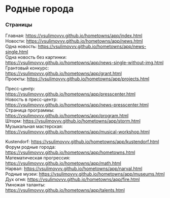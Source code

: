 # Родные города

### Страницы

Главная: https://vsulimovvv.github.io/hometowns/app/index.html  
Новости: https://vsulimovvv.github.io/hometowns/app/news.html  
Одна новость: https://vsulimovvv.github.io/hometowns/app/news-single.html  
Одна новость без картинки: https://vsulimovvv.github.io/hometowns/app/news-single-without-img.html  
Грантовый конкурс: https://vsulimovvv.github.io/hometowns/app/grant.html  
Проекты: https://vsulimovvv.github.io/hometowns/app/projects.html

Пресс-центр: https://vsulimovvv.github.io/hometowns/app/presscenter.html  
Новость в пресс-центр: https://vsulimovvv.github.io/hometowns/app/news-presscenter.html  
Страница программы: https://vsulimovvv.github.io/hometowns/app/program.html  
Шторм: https://vsulimovvv.github.io/hometowns/app/storm.html  
Музыкальная мастерская: https://vsulimovvv.github.io/hometowns/app/musical-workshop.html  

Kustendorf: https://vsulimovvv.github.io/hometowns/app/kustendorf.html  
Форум родные города: https://vsulimovvv.github.io/hometowns/app/hometowns.html  
Математическая прогрессия: https://vsulimovvv.github.io/hometowns/app/math.html  
Нарвал: https://vsulimovvv.github.io/hometowns/app/narval.html  
Родные музеи: https://vsulimovvv.github.io/hometowns/app/museums.html  
Дух огня: https://vsulimovvv.github.io/hometowns/app/fire.html  
Умножая таланты: https://vsulimovvv.github.io/hometowns/app/talents.html  
